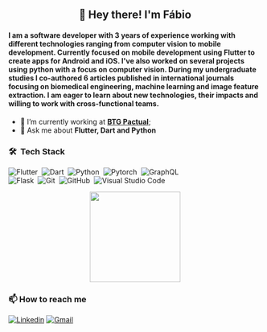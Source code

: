 <h2 align="center"> 👋 Hey there! I'm Fábio </h2>

#### I am a software developer with 3 years of experience working with different technologies ranging from computer vision to mobile development. Currently focused on mobile development using Flutter to create apps for Android and iOS. I've also worked on several projects using python with a focus on computer vision. During my undergraduate studies I co-authored 6 articles published in international journals focusing on biomedical engineering, machine learning and image feature extraction. I am eager to learn about new technologies, their impacts and willing to work with cross-functional teams.

- 🔭 I’m currently working at **[BTG Pactual](https://www.btgpactual.com/)**;
- 💬 Ask me about **Flutter, Dart and Python**

### 🛠 &nbsp;Tech Stack

![Flutter](https://img.shields.io/badge/-Flutter-05122A?style=flat&logo=flutter&logoColor=33A6E8)&nbsp;
![Dart](https://img.shields.io/badge/-Dart-05122A?style=flat&logo=dart&logoColor=33A6E8)&nbsp;
![Python](https://img.shields.io/badge/-Python-05122A?style=flat&logo=python)&nbsp;
![Pytorch](https://img.shields.io/badge/-Pytorch-05122A?style=flat&logo=pytorch&logoColor=EE4C2C)&nbsp;
![GraphQL](https://img.shields.io/badge/-GraphQL-05122A?style=flat&logo=graphql&logoColor=E10098)&nbsp;\
![Flask](https://img.shields.io/badge/-Flask-05122A?style=flat&logo=flask)&nbsp;
![Git](https://img.shields.io/badge/-Git-05122A?style=flat&logo=git)&nbsp;
![GitHub](https://img.shields.io/badge/-GitHub-05122A?style=flat&logo=github)&nbsp;
![Visual Studio Code](https://img.shields.io/badge/-Visual%20Studio%20Code-05122A?style=flat&logo=visual-studio-code&logoColor=007ACC)&nbsp;

<p align="center">
<a href="https://github.com/FabioXimenes">
  <img height="180em" src="https://github-readme-stats-eight-theta.vercel.app/api?username=FabioXimenes&show_icons=true&theme=algolia&include_all_commits=true&count_private=true&hide=contribs"/>
</a>
</p>

### :mailbox: How to reach me
[![Linkedin](https://img.shields.io/badge/linkedin-%230077B5.svg?&style=for-the-badge&logo=linkedin&logoColor=white)](https://www.linkedin.com/in/fabio-ximenes)
[![Gmail](https://img.shields.io/badge/Gmail-D14836?style=for-the-badge&logo=gmail&logoColor=white)](mailto:fabio.ximenes99@gmail.com)
